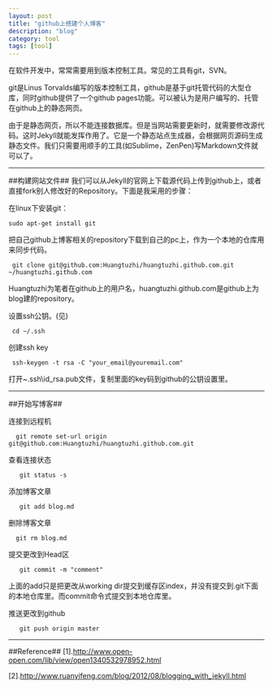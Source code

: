 ```yaml
---
layout: post
title: "github上搭建个人博客"
description: "blog"
category: tool
tags: [tool]
---
```


在软件开发中，常常需要用到版本控制工具。常见的工具有git，SVN。

git是Linus Torvalds编写的版本控制工具，github是基于git托管代码的大型仓库，同时github提供了一个github pages功能。可以被认为是用户编写的、托管在github上的静态网页。

由于是静态网页，所以不能连接数据库。但是当网站需要更新时，就需要修改源代码。这时Jekyll就能发挥作用了。它是一个静态站点生成器，会根据网页源码生成静态文件。我们只需要用顺手的工具(如Sublime，ZenPen)写Markdown文件就可以了。

---------------
##构建网站文件##
我们可以从Jekyll的官网上下载源代码上传到github上，或者直接fork别人修改好的Repository。下面是我采用的步骤：

在linux下安装git：

    sudo apt-get install git
   
把自己github上博客相关的repository下载到自己的pc上，作为一个本地的仓库用来同步代码。

     git clone git@github.com:Huangtuzhi/huangtuzhi.github.com.git ~/huangtuzhi.github.com

Huangtuzhi为笔者在github上的用户名，huangtuzhi.github.com是github上为blog建的repository。

设置ssh公钥。(见)

     cd ~/.ssh
    
创建ssh key

     ssh-keygen -t rsa -C "your_email@youremail.com"

打开~\.ssh\id_rsa.pub文件，复制里面的key码到github的公钥设置里。

----------------------
##开始写博客##

连接到远程机
  
      git remote set-url origin git@github.com:Huangtuzhi/huangtuzhi.github.com.git

查看连接状态

       git status -s

添加博客文章

       git add blog.md 

删除博客文章
  
      git rm blog.md

提交更改到Head区
 
       git commit -m "comment"

上面的add只是把更改从working dir提交到缓存区index，并没有提交到.git下面的本地仓库里。而commit命令式提交到本地仓库里。

推送更改到github

       git push origin master

------------------------
##Reference##
[1].http://www.open-open.com/lib/view/open1340532978952.html

[2].http://www.ruanyifeng.com/blog/2012/08/blogging_with_jekyll.html



